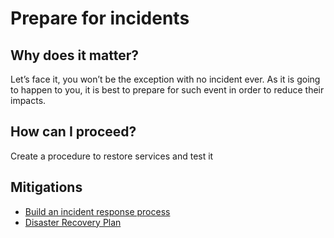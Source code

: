 # Prepare for incidents

## Why does it matter?

Let’s face it, you won’t be the exception with no incident ever. As it is going
to happen to you, it is best to prepare for such event in order to reduce their
impacts.

## How can I proceed?

Create a procedure to restore services and test it

## Mitigations

- [Build an incident response process](OPS.INC.001_incident_response_process.md)
- [Disaster Recovery Plan](OPS.INC.002_drp.md)
